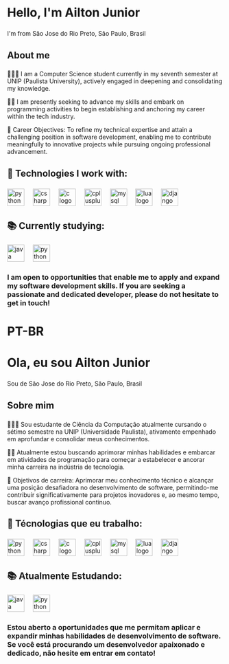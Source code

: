 <h1 align="left">Hello, I'm Ailton Junior</h1>

###

<p align="left">I'm from São Jose do Rio Preto, São Paulo, Brasil</p>

###

<h2 align="left">About me</h2>

###

<p align="left">👨🏼‍🎓 I am a Computer Science student currently in my seventh semester at UNIP (Paulista University), actively engaged in deepening and consolidating my knowledge.

<p align="left">👨‍💻 I am presently seeking to advance my skills and embark on programming activities to begin establishing and anchoring my career within the tech industry.


<p align="left">💼 Career Objectives: To refine my technical expertise and attain a challenging position in software development, enabling me to contribute meaningfully to innovative projects while pursuing ongoing professional advancement.</p>

###

<h2 align="left">🔧 Technologies I work with:</h2>

###

<div align="left">
  <img src="https://cdn.jsdelivr.net/gh/devicons/devicon/icons/python/python-original.svg" height="40" alt="python logo"  />
  <img width="12" />
  <img src="https://cdn.jsdelivr.net/gh/devicons/devicon@latest/icons/csharp/csharp-original.svg" height="40" alt="csharp logo"   />      
  <img width="12" />
  <img src="https://cdn.jsdelivr.net/gh/devicons/devicon@latest/icons/c/c-original.svg" height="40" alt="c logo" />
  <img width="12" />
  <img src="https://cdn.jsdelivr.net/gh/devicons/devicon@latest/icons/cplusplus/cplusplus-original.svg" height="40" alt="cplusplus logo" />
  <img width="12" />
  <img src="https://cdn.jsdelivr.net/gh/devicons/devicon/icons/mysql/mysql-original.svg" height="40" alt="mysql logo"  />
  <img width="12" />
  <img src="https://cdn.jsdelivr.net/gh/devicons/devicon@latest/icons/lua/lua-original.svg" height="40" alt="lua logo" />
  <img width="12" />
  <img src="https://cdn.jsdelivr.net/gh/devicons/devicon@latest/icons/django/django-plain.svg" height="40" alt="django logo" />
  <img width="12" />
        
###

<h2 align="left">📚 Currently studying:</h2>

###

<div align="left">
  <img src="https://cdn.jsdelivr.net/gh/devicons/devicon/icons/java/java-original.svg" height="40" alt="java logo"  />
  <img width="12" />
  <img src="https://cdn.jsdelivr.net/gh/devicons/devicon/icons/python/python-original.svg" height="40" alt="python logo"  />
  <img width="12" />
</div>

<h3>I am open to opportunities that enable me to apply and expand my software development skills. If you are seeking a passionate and dedicated developer, please do not hesitate to get in touch!


</h3>

###

<h1> PT-BR </h1>
<h1 align="left">Ola, eu sou Ailton Junior</h1>

###

<p align="left">Sou de São Jose do Rio Preto, São Paulo, Brasil</p>

###

<h2 align="left">Sobre mim</h2>

###

<p align="left">👨🏼‍🎓 Sou estudante de Ciência da Computação atualmente cursando o sétimo semestre na UNIP (Universidade Paulista), ativamente empenhado em aprofundar e consolidar meus conhecimentos.

<p align="left">👨‍💻 Atualmente estou buscando aprimorar minhas habilidades e embarcar em atividades de programação para começar a estabelecer e ancorar minha carreira na indústria de tecnologia.


<p align="left">💼 Objetivos de carreira: Aprimorar meu conhecimento técnico e alcançar uma posição desafiadora no desenvolvimento de software, permitindo-me contribuir significativamente para projetos inovadores e, ao mesmo tempo, buscar avanço profissional contínuo.</p>

###

<h2 align="left">🔧 Técnologias que eu trabalho:</h2>

###

<div align="left">
  <img src="https://cdn.jsdelivr.net/gh/devicons/devicon/icons/python/python-original.svg" height="40" alt="python logo"  />
  <img width="12" />
  <img src="https://cdn.jsdelivr.net/gh/devicons/devicon@latest/icons/csharp/csharp-original.svg" height="40" alt="csharp logo"   />      
  <img width="12" />
  <img src="https://cdn.jsdelivr.net/gh/devicons/devicon@latest/icons/c/c-original.svg" height="40" alt="c logo" />
  <img width="12" />
  <img src="https://cdn.jsdelivr.net/gh/devicons/devicon@latest/icons/cplusplus/cplusplus-original.svg" height="40" alt="cplusplus logo" />
  <img width="12" />
  <img src="https://cdn.jsdelivr.net/gh/devicons/devicon/icons/mysql/mysql-original.svg" height="40" alt="mysql logo"  />
  <img width="12" />
  <img src="https://cdn.jsdelivr.net/gh/devicons/devicon@latest/icons/lua/lua-original.svg" height="40" alt="lua logo" />
  <img width="12" />
  <img src="https://cdn.jsdelivr.net/gh/devicons/devicon@latest/icons/django/django-plain.svg" height="40" alt="django logo" />
  <img width="12" />

###

<h2 align="left">📚 Atualmente Estudando:</h2>

###

<div align="left">
  <img src="https://cdn.jsdelivr.net/gh/devicons/devicon/icons/java/java-original.svg" height="40" alt="java logo"  />
  <img width="12" />
  <img src="https://cdn.jsdelivr.net/gh/devicons/devicon/icons/python/python-original.svg" height="40" alt="python logo"  />
  <img width="12" />
</div>

<h3>Estou aberto a oportunidades que me permitam aplicar e expandir minhas habilidades de desenvolvimento de software. Se você está procurando um desenvolvedor apaixonado e dedicado, não hesite em entrar em contato!


</h3>

###
